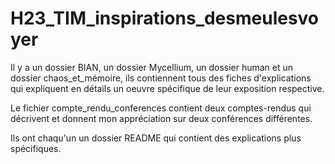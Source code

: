 # H23_TIM_inspirations_desmeulesvoyer

Il y a un dossier BIAN, un dossier Mycellium, un dossier human et un dossier chaos_et_mémoire,
ils contiennent tous des fiches d'explications qui expliquent en détails un oeuvre spécifique de leur exposition respective.

Le fichier compte_rendu_conferences contient deux comptes-rendus qui décrivent et donnent mon appréciation sur deux conférences différentes.

Ils ont chaqu'un un dossier README qui contient des explications plus spécifiques.
